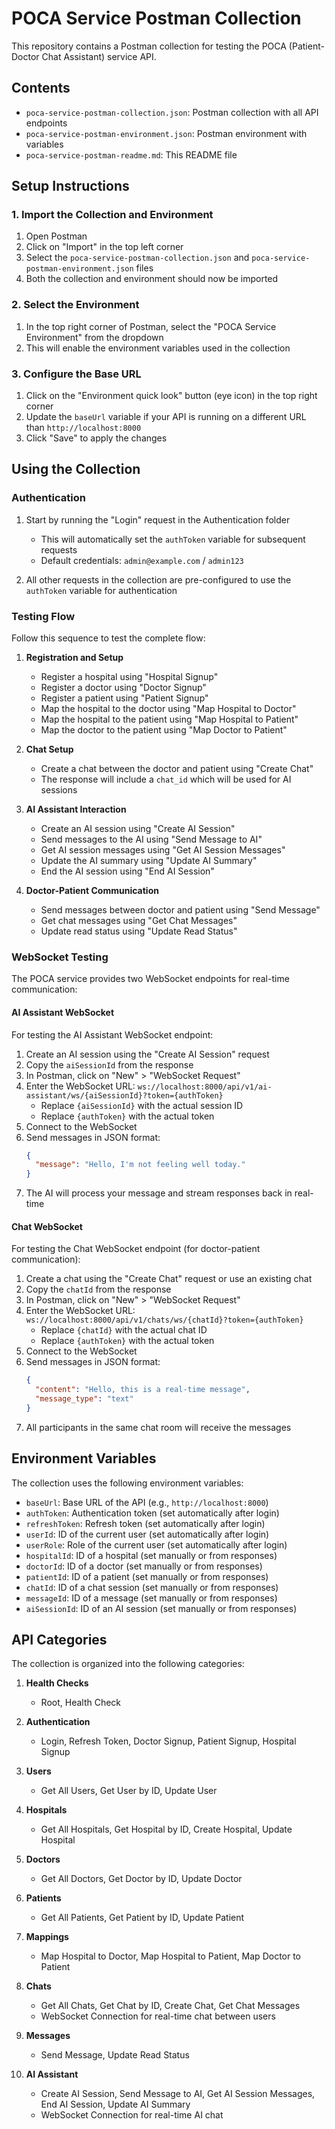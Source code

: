# POCA Service Postman Collection

This repository contains a Postman collection for testing the POCA (Patient-Doctor Chat Assistant) service API.

## Contents

- `poca-service-postman-collection.json`: Postman collection with all API endpoints
- `poca-service-postman-environment.json`: Postman environment with variables
- `poca-service-postman-readme.md`: This README file

## Setup Instructions

### 1. Import the Collection and Environment

1. Open Postman
2. Click on "Import" in the top left corner
3. Select the `poca-service-postman-collection.json` and `poca-service-postman-environment.json` files
4. Both the collection and environment should now be imported

### 2. Select the Environment

1. In the top right corner of Postman, select the "POCA Service Environment" from the dropdown
2. This will enable the environment variables used in the collection

### 3. Configure the Base URL

1. Click on the "Environment quick look" button (eye icon) in the top right corner
2. Update the `baseUrl` variable if your API is running on a different URL than `http://localhost:8000`
3. Click "Save" to apply the changes

## Using the Collection

### Authentication

1. Start by running the "Login" request in the Authentication folder
   - This will automatically set the `authToken` variable for subsequent requests
   - Default credentials: `admin@example.com` / `admin123`

2. All other requests in the collection are pre-configured to use the `authToken` variable for authentication

### Testing Flow

Follow this sequence to test the complete flow:

1. **Registration and Setup**
   - Register a hospital using "Hospital Signup"
   - Register a doctor using "Doctor Signup"
   - Register a patient using "Patient Signup"
   - Map the hospital to the doctor using "Map Hospital to Doctor"
   - Map the hospital to the patient using "Map Hospital to Patient"
   - Map the doctor to the patient using "Map Doctor to Patient"

2. **Chat Setup**
   - Create a chat between the doctor and patient using "Create Chat"
   - The response will include a `chat_id` which will be used for AI sessions

3. **AI Assistant Interaction**
   - Create an AI session using "Create AI Session"
   - Send messages to the AI using "Send Message to AI"
   - Get AI session messages using "Get AI Session Messages"
   - Update the AI summary using "Update AI Summary"
   - End the AI session using "End AI Session"

4. **Doctor-Patient Communication**
   - Send messages between doctor and patient using "Send Message"
   - Get chat messages using "Get Chat Messages"
   - Update read status using "Update Read Status"

### WebSocket Testing

The POCA service provides two WebSocket endpoints for real-time communication:

#### AI Assistant WebSocket

For testing the AI Assistant WebSocket endpoint:

1. Create an AI session using the "Create AI Session" request
2. Copy the `aiSessionId` from the response
3. In Postman, click on "New" > "WebSocket Request"
4. Enter the WebSocket URL: `ws://localhost:8000/api/v1/ai-assistant/ws/{aiSessionId}?token={authToken}`
   - Replace `{aiSessionId}` with the actual session ID
   - Replace `{authToken}` with the actual token
5. Connect to the WebSocket
6. Send messages in JSON format:
   ```json
   {
     "message": "Hello, I'm not feeling well today."
   }
   ```
7. The AI will process your message and stream responses back in real-time

#### Chat WebSocket

For testing the Chat WebSocket endpoint (for doctor-patient communication):

1. Create a chat using the "Create Chat" request or use an existing chat
2. Copy the `chatId` from the response
3. In Postman, click on "New" > "WebSocket Request"
4. Enter the WebSocket URL: `ws://localhost:8000/api/v1/chats/ws/{chatId}?token={authToken}`
   - Replace `{chatId}` with the actual chat ID
   - Replace `{authToken}` with the actual token
5. Connect to the WebSocket
6. Send messages in JSON format:
   ```json
   {
     "content": "Hello, this is a real-time message",
     "message_type": "text"
   }
   ```
7. All participants in the same chat room will receive the messages

## Environment Variables

The collection uses the following environment variables:

- `baseUrl`: Base URL of the API (e.g., `http://localhost:8000`)
- `authToken`: Authentication token (set automatically after login)
- `refreshToken`: Refresh token (set automatically after login)
- `userId`: ID of the current user (set automatically after login)
- `userRole`: Role of the current user (set automatically after login)
- `hospitalId`: ID of a hospital (set manually or from responses)
- `doctorId`: ID of a doctor (set manually or from responses)
- `patientId`: ID of a patient (set manually or from responses)
- `chatId`: ID of a chat session (set manually or from responses)
- `messageId`: ID of a message (set manually or from responses)
- `aiSessionId`: ID of an AI session (set manually or from responses)

## API Categories

The collection is organized into the following categories:

1. **Health Checks**
   - Root, Health Check

2. **Authentication**
   - Login, Refresh Token, Doctor Signup, Patient Signup, Hospital Signup

3. **Users**
   - Get All Users, Get User by ID, Update User

4. **Hospitals**
   - Get All Hospitals, Get Hospital by ID, Create Hospital, Update Hospital

5. **Doctors**
   - Get All Doctors, Get Doctor by ID, Update Doctor

6. **Patients**
   - Get All Patients, Get Patient by ID, Update Patient

7. **Mappings**
   - Map Hospital to Doctor, Map Hospital to Patient, Map Doctor to Patient

8. **Chats**
   - Get All Chats, Get Chat by ID, Create Chat, Get Chat Messages
   - WebSocket Connection for real-time chat between users

9. **Messages**
   - Send Message, Update Read Status

10. **AI Assistant**
    - Create AI Session, Send Message to AI, Get AI Session Messages, End AI Session, Update AI Summary
    - WebSocket Connection for real-time AI chat
